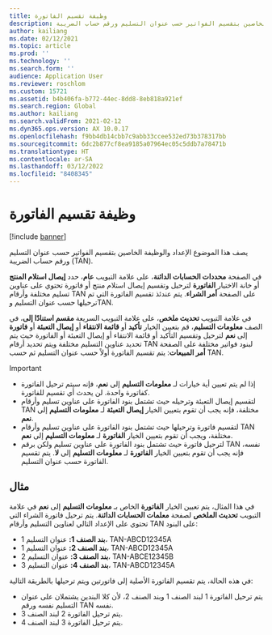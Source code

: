 ```yaml
---
title: وظيفة تقسيم الفاتورة
description: يصف هذا الموضوع الإعداد والوظيفة الخاصين بتقسيم الفواتير حسب عنوان التسليم ورقم حساب الضريبة (TAN).
author: kailiang
ms.date: 02/12/2021
ms.topic: article
ms.prod: ''
ms.technology: ''
ms.search.form: ''
audience: Application User
ms.reviewer: roschlom
ms.custom: 15721
ms.assetid: b4b406fa-b772-44ec-8dd8-8eb818a921ef
ms.search.region: Global
ms.author: kailiang
ms.search.validFrom: 2021-02-12
ms.dyn365.ops.version: AX 10.0.17
ms.openlocfilehash: f9bb4db14cbb7c9abb33ccee532ed73b378317bb
ms.sourcegitcommit: 6dc2b877cf8ea9185a07964ec05c5ddb7a78471b
ms.translationtype: HT
ms.contentlocale: ar-SA
ms.lasthandoff: 03/12/2022
ms.locfileid: "8408345"
---
```

# <a name="split-invoice-functionality"></a>وظيفة تقسيم الفاتورة

[!include [banner](../includes/banner.md)]

يصف هذا الموضوع الإعداد والوظيفة الخاصين بتقسيم الفواتير حسب عنوان التسليم ورقم حساب الضريبة (TAN).

في الصفحة **محددات الحسابات الدائنة**، على علامة التبويب **عام**، حدد **إيصال استلام المنتج** أو خانة الاختيار **الفاتورة** لترحيل وتقسيم إيصال استلام منتج أو فاتورة تحتوي على عناوين تسليم مختلفة وأرقام TAN على الصفحة **أمر الشراء**. يتم عندئذ تقسيم الفاتورة التي تم ترحيلها حسب عنوان التسليم وTAN.

في علامة التبويب **تحديث ملخص**، على علامة التبويب السريعة **مقسم استنادًا إلى**، في الصف **معلومات التسليم‬**، قم بتعببن الخيار **تأكيد** أو **قائمة الانتقاء** أو **إيصال التعبئة** أو **فاتورة** إلى **نعم** لترحيل وتقسيم التأكيد أو قائمة الانتقاء أو إيصال التعبئة أو الفاتورة حيث يتم تحديد عناوين التسليم مختلفة ويتم تحديد أرقام TAN لبنود فواتير مختلفة على الصفحة **أمر المبيعات**: يتم تقسيم الفاتورة أولاً حسب عنوان التسليم ثم حسب TAN.

> [!IMPORTANT]
> - إذا لم يتم تعيين أية خيارات لـ **معلومات التسليم** إلى **نعم**، فإنه سيتم ترحيل الفاتورة كفاتورة واحدة. لن يحدث أي تقسيم للفاتورة.
> - لتقسيم إيصال التعبئة وترحيله حيث تشتمل بنود الفاتورة على عناوين تسليم وأرقام TAN مختلفة، فإنه يجب أن تقوم بتعيين الخيار **إيصال التعبئة** لـ **معلومات التسليم** إلى **نعم**.
> - لتقسيم فاتورة وترحيلها حيث تشتمل بنود الفاتورة على عناوين تسليم وأرقام TAN مختلفة، ويجب أن تقوم بتعيين الخيار **الفاتورة** لـ **معلومات التسليم** إلى **نعم**.
> - لترحيل فاتورة حيث تشتمل بنود الفاتورة على عناوين تسليم ولكن برقم TAN نفسه، فإنه يجب أن تقوم بتعيين الخيار **الفاتورة** لـ **معلومات التسليم** إلى **لا**. يتم تقسيم الفاتورة حسب عنوان التسليم.

## <a name="example"></a>مثال

في هذا المثال، يتم تعيين الخيار **الفاتورة** الخاص بـ **معلومات التسليم** إلى **نعم** في علامة التبويب **تحديث الملخص** لصفحة **معلمات الحسابات الدائنة**. يتم ترحيل فاتورة الشراء التي تحتوي على الإعداد التالي لعناوين التسليم وأرقام TAN على البنود:

- **بند الصنف 1:** عنوان التسليم 1، TAN-ABCD12345A
- **بند الصنف 2:** عنوان التسليم 1، TAN-ABCD12345A
- **بند الصنف 3:** عنوان التسليم 2، TAN-ABCE12345B
- **بند الصنف 4:** عنوان التسليم 3، TAN-ABCD12345A

في هذه الحالة، يتم تقسيم الفاتورة الأصلية إلى فاتورتين ويتم ترحيلها بالطريقة التالية:

- يتم ترحيل الفاتورة 1 لبند الصنف 1 وبند الصنف 2، لأن كلا البندين يشتملان على عنوان التسليم نفسه ورقم TAN نفسه.
- يتم ترحيل الفاتورة 2 لبند الصنف 3.
- يتم ترحيل الفاتورة 3 لبند الصنف 4.
